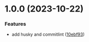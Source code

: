 # 1.0.0 (2023-10-22)


### Features

* add husky and commitlint ([10ebf93](https://github.com/wellss12/Github-Auto-Release/commit/10ebf93a96aa2d4f0a3c1fb79cc56008dd1695f4))
